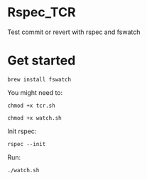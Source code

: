 # Rspec_TCR
Test commit or revert with rspec and fswatch

# Get started
``brew install fswatch``

You might need to:

``chmod +x tcr.sh``

``chmod +x watch.sh``

Init rspec:

``rspec --init``

Run:

``./watch.sh``
